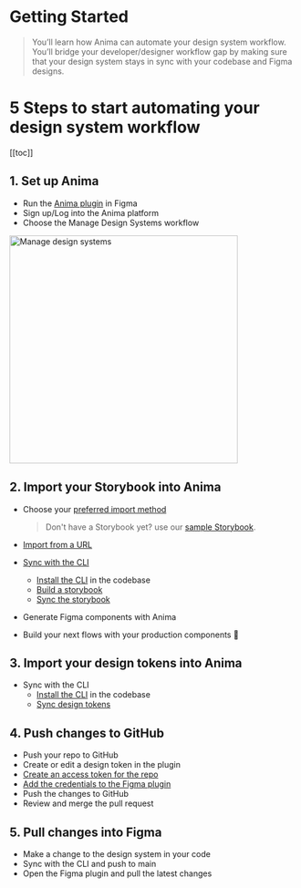 # Getting Started
>
> You’ll learn how Anima can automate your design system workflow. You’ll bridge your developer/designer workflow gap by making sure that your design system stays in sync with your codebase and Figma designs.

# 5 Steps to start automating your design system workflow

[[toc]]

## 1. Set up Anima

- Run the [Anima plugin](https://www.figma.com/community/plugin/857346721138427857) in Figma
- Sign up/Log into the Anima platform
- Choose the Manage Design Systems workflow

<img width="400" alt="Manage design systems" src="https://github.com/AnimaApp/anima-storybook-cli/assets/96059044/65589ece-b124-49f5-bc2d-492f1cd53a95">

## 2. Import your Storybook into Anima

- Choose your [preferred import method](/guide/manage-components/cli-vs-url)
    >Don't have a Storybook yet? use our [sample Storybook](https://animaapp.github.io/anima-sample-storybook/).

- [Import from a URL](/guide/manage-components/sync-components#sync-from-an-storybook-url-sync-from-url)
- [Sync with the CLI](/guide/manage-components/sync-components#sync-storybook-using-the-anima-cli-preferred)
  - [Install the CLI](/guide/manage-components/sync-components#sync-storybook-using-the-anima-cli-preferred) in the codebase
  - [Build a storybook](/guide/manage-components/sync-components#_2-build-your-storybook)
  - [Sync the storybook](/guide/manage-components/sync-components#_3-run-the-cli)
- Generate Figma components with Anima
- Build your next flows with your production components 🎉

## 3. Import your design tokens into Anima

- Sync with the CLI
  - [Install the CLI](/guide/anima-cli/index#_1-installation) in the codebase
  - [Sync design tokens](/guide/anima-cli/index#sync-design-tokens-to-anima)

## 4. Push changes to GitHub

- Push your repo to GitHub
- Create or edit a design token in the plugin
- [Create an access token for the repo](/guide/manage-design-tokens/sync-design-tokens#_1-generate-your-personal-access-token)
- [Add the credentials to the Figma plugin](/guide/manage-design-tokens/sync-design-tokens#_2-connect-your-github-account-to-anima)
- Push the changes to GitHub
- Review and merge the pull request

## 5. Pull changes into Figma

- Make a change to the design system in your code
- Sync with the CLI and push to main
- Open the Figma plugin and pull the latest changes
